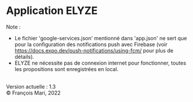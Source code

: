 # Application ELYZE
Note :
- Le fichier 'google-services.json' mentionné dans 'app.json' ne sert que pour la configuration des notifications push avec Firebase (voir https://docs.expo.dev/push-notifications/using-fcm/ pour plus de détails).
- ELYZE ne nécessite pas de connexion internet pour fonctionner, toutes les propositions sont enregistrées en local.
<br>
Version actuelle : 1.3
<br>
© François Mari, 2022
